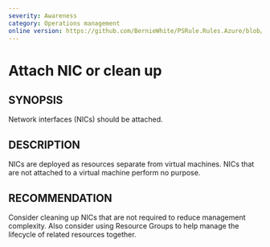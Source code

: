 ```yaml
---
severity: Awareness
category: Operations management
online version: https://github.com/BernieWhite/PSRule.Rules.Azure/blob/master/docs/rules/en/Azure.VirtualNetwork.NICAttached.md
---
```


# Attach NIC or clean up

## SYNOPSIS

Network interfaces (NICs) should be attached.

## DESCRIPTION

NICs are deployed as resources separate from virtual machines.
NICs that are not attached to a virtual machine perform no purpose.

## RECOMMENDATION

Consider cleaning up NICs that are not required to reduce management complexity.
Also consider using Resource Groups to help manage the lifecycle of related resources together.
